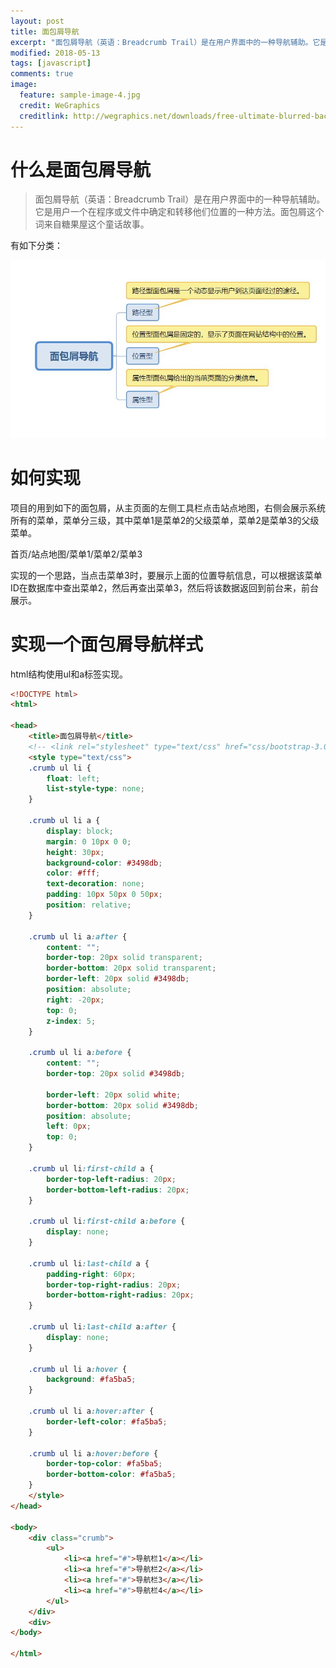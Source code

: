 ```yaml
---
layout: post
title: 面包屑导航
excerpt: "面包屑导航（英语：Breadcrumb Trail）是在用户界面中的一种导航辅助。它是用户一个在程序或文件中确定和转移他们位置的一种方法。面包屑这个词来自糖果屋这个童话故事。"
modified: 2018-05-13
tags: [javascript]
comments: true
image:
  feature: sample-image-4.jpg
  credit: WeGraphics
  creditlink: http://wegraphics.net/downloads/free-ultimate-blurred-background-pack/
---
```




# 什么是面包屑导航

> 面包屑导航（英语：Breadcrumb Trail）是在用户界面中的一种导航辅助。它是用户一个在程序或文件中确定和转移他们位置的一种方法。面包屑这个词来自糖果屋这个童话故事。

有如下分类：

![面包屑导航](../images/notes/20180514-面包屑导航.jpg)

# 如何实现

项目的用到如下的面包屑，从主页面的左侧工具栏点击站点地图，右侧会展示系统所有的菜单，菜单分三级，其中菜单1是菜单2的父级菜单，菜单2是菜单3的父级菜单。

首页/站点地图/菜单1/菜单2/菜单3

实现的一个思路，当点击菜单3时，要展示上面的位置导航信息，可以根据该菜单ID在数据库中查出菜单2，然后再查出菜单3，然后将该数据返回到前台来，前台展示。

# 实现一个面包屑导航样式

html结构使用ul和a标签实现。

```html
<!DOCTYPE html>
<html>

<head>
    <title>面包屑导航</title>
    <!-- <link rel="stylesheet" type="text/css" href="css/bootstrap-3.0.0/css/bootstrap.css"> -->
    <style type="text/css">
    .crumb ul li {
        float: left;
        list-style-type: none;
    }

    .crumb ul li a {
        display: block;
        margin: 0 10px 0 0;
        height: 30px;
        background-color: #3498db;
        color: #fff;
        text-decoration: none;
        padding: 10px 50px 0 50px;
        position: relative;
    }

    .crumb ul li a:after {
        content: "";
        border-top: 20px solid transparent;
        border-bottom: 20px solid transparent;
        border-left: 20px solid #3498db;
        position: absolute;
        right: -20px;
        top: 0;
        z-index: 5;
    }

    .crumb ul li a:before {
        content: "";
        border-top: 20px solid #3498db;

        border-left: 20px solid white;
        border-bottom: 20px solid #3498db;
        position: absolute;
        left: 0px;
        top: 0;
    }

    .crumb ul li:first-child a {
        border-top-left-radius: 20px;
        border-bottom-left-radius: 20px;
    }

    .crumb ul li:first-child a:before {
        display: none;
    }

    .crumb ul li:last-child a {
        padding-right: 60px;
        border-top-right-radius: 20px;
        border-bottom-right-radius: 20px;
    }

    .crumb ul li:last-child a:after {
        display: none;
    }

    .crumb ul li a:hover {
        background: #fa5ba5;
    }

    .crumb ul li a:hover:after {
        border-left-color: #fa5ba5;
    }

    .crumb ul li a:hover:before {
        border-top-color: #fa5ba5;
        border-bottom-color: #fa5ba5;
    }
    </style>
</head>

<body>
    <div class="crumb">
        <ul>
            <li><a href="#">导航栏1</a></li>
            <li><a href="#">导航栏2</a></li>
            <li><a href="#">导航栏3</a></li>
            <li><a href="#">导航栏4</a></li>
        </ul>
    </div>
    <div>
</body>

</html>
```





